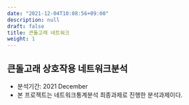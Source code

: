 ```yaml
---
date: "2021-12-04T10:08:56+09:00"
description: null
draft: false
title: 큰돌고래 네트워크
weight: 1
---
```


## 큰돌고래 상호작용 네트워크분석
- 분석기간: 2021 December
- 본 프로젝트는 네트워크통계분석 최종과제로 진행한 분석과제이다.